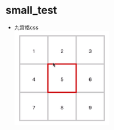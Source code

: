 # small_test
* 九宫格css</br>
![九宫格css](https://github.com/JoannaGong/small_test/blob/master/images/jiugongge.PNG?raw=true)
